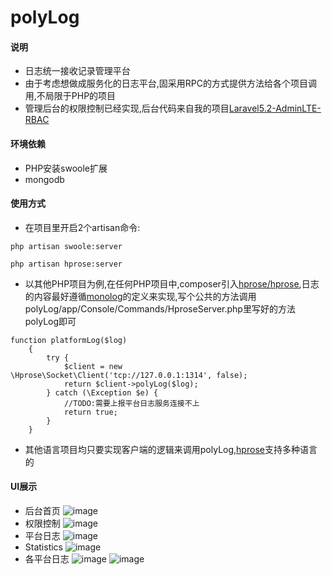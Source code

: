 # polyLog
#### 说明

- 日志统一接收记录管理平台
- 由于考虑想做成服务化的日志平台,固采用RPC的方式提供方法给各个项目调用,不局限于PHP的项目
- 管理后台的权限控制已经实现,后台代码来自我的项目[Laravel5.2-AdminLTE-RBAC](https://github.com/forgottener/Laravel5.2-AdminLTE-RBAC)

#### 环境依赖

- PHP安装swoole扩展
- mongodb

#### 使用方式

- 在项目里开启2个artisan命令:

```
php artisan swoole:server

php artisan hprose:server
```

- 以其他PHP项目为例,在任何PHP项目中,composer引入[hprose/hprose](https://github.com/hprose/hprose-php),日志的内容最好遵循[monolog](https://github.com/Seldaek/monolog/blob/master/doc/01-usage.md)的定义来实现,写个公共的方法调用polyLog/app/Console/Commands/HproseServer.php里写好的方法polyLog即可

```
function platformLog($log)
    {
        try {
            $client = new \Hprose\Socket\Client('tcp://127.0.0.1:1314', false);
            return $client->polyLog($log);
        } catch (\Exception $e) {
            //TODO:需要上报平台日志服务连接不上
            return true;
        }
    }
```
- 其他语言项目均只要实现客户端的逻辑来调用polyLog,[hprose](https://github.com/hprose)支持多种语言的

#### UI展示
- 后台首页
![image](http://note.youdao.com/yws/public/resource/b451d863b514bdc5b9c94a9ae18136df/xmlnote/398F6DBE1DD7483DA12C80DDE3706D0D/4966)
- 权限控制
![image](http://note.youdao.com/yws/public/resource/b451d863b514bdc5b9c94a9ae18136df/xmlnote/18DDFDFB2F12478CA51B811E26130CEB/4970)
- 平台日志
![image](http://note.youdao.com/yws/public/resource/b451d863b514bdc5b9c94a9ae18136df/xmlnote/A5B736A5F3A14C3E8B5549EC566AE4D4/4978)
- Statistics
![image](http://note.youdao.com/yws/public/resource/b451d863b514bdc5b9c94a9ae18136df/xmlnote/2E0CB73CC38543E690B38DBD5BF2A6B7/4973)
- 各平台日志
![image](http://note.youdao.com/yws/public/resource/b451d863b514bdc5b9c94a9ae18136df/xmlnote/C00185915F414B32BD86876CB8BD5709/4975)
![image](http://note.youdao.com/yws/public/resource/b451d863b514bdc5b9c94a9ae18136df/xmlnote/54274C53F0F44C63A37ED1C13D034298/4980)